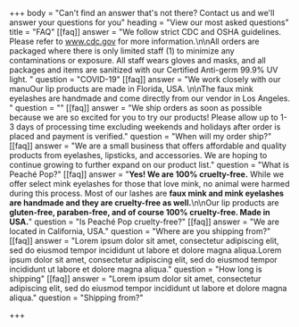 +++
body = "Can't find an answer that's not there? Contact us and we'll answer your questions for you"
heading = "View our most asked questions"
title = "FAQ"
[[faq]]
answer = "We follow strict CDC and OSHA guidelines. Please refer to www.cdc.gov for more information.\n\nAll orders are packaged where there is only limited staff (1) to minimize any contaminations or exposure. All staff wears gloves and masks, and all packages and items are sanitized with our Certified Anti-germ 99.9% UV light. "
question = "COVID-19"
[[faq]]
answer = "We work closely with our manuOur lip products are made in Florida, USA. \n\nThe faux mink eyelashes are handmade and come directly from our vendor in Los Angeles. "
question = ""
[[faq]]
answer = "We ship orders as soon as possible because we are so excited for you to try our products! Please allow up to 1-3 days of processing time excluding weekends and holidays after order is placed and payment is verified."
question = "When will my order ship?"
[[faq]]
answer = "We are a small business that offers affordable and quality products from eyelashes, lipsticks, and accessories. We are hoping to continue growing to further expand on our product list."
question = "What is Peaché Pop?"
[[faq]]
answer = "**Yes! We are 100% cruelty-free.** While we offer select mink eyelashes for those that love mink, no animal were harmed during this process. Most of our lashes are **faux mink and mink eyelashes are handmade and they are cruelty-free as well.**\n\nOur lip products are **gluten-free, paraben-free, and of course 100% cruelty-free. Made in USA.**"
question = "Is Peaché Pop cruelty-free?"
[[faq]]
answer = "We are located in California, USA."
question = "Where are you shipping from?"
[[faq]]
answer = "Lorem ipsum dolor sit amet, consectetur adipiscing elit, sed do eiusmod tempor incididunt ut labore et dolore magna aliqua.Lorem ipsum dolor sit amet, consectetur adipiscing elit, sed do eiusmod tempor incididunt ut labore et dolore magna aliqua."
question = "How long is shipping"
[[faq]]
answer = "Lorem ipsum dolor sit amet, consectetur adipiscing elit, sed do eiusmod tempor incididunt ut labore et dolore magna aliqua."
question = "Shipping from?"

+++
